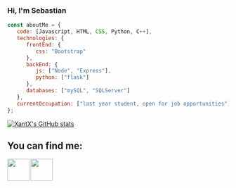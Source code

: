 ### Hi, I'm Sebastian

```js
const aboutMe = {
   code: [Javascript, HTML, CSS, Python, C++],
   technologies: {
      frontEnd: {
         css: "Bootstrap"
      },
      backEnd: {
         js: ["Node", "Express"],
         python: ["flask"]
      },
      databases: ["mySQL", "SQLServer"]
   },
   currentOccupation: ["last year student, open for job opportunities"]
};
```
[![XantX's GitHub stats](https://github-readme-stats.vercel.app/api?username=XantX&theme=gruvbox&show_icons=true)](https://github.com/anuraghazra/github-readme-stats)
## You can find me:

<a href="https://www.linkedin.com/in/sebastian-diaz-torres-43058a161">
  <img align="left" width="50px" src="https://www.flaticon.es/svg/vstatic/svg/174/174857.svg?token=exp=1612995338~hmac=4aa126065b6a343adc5346ef46e19660" />
</a>
<a href="https://www.instagram.com/zxantx/">
  <img align="left" width="50px" src="https://www.flaticon.es/svg/vstatic/svg/2111/2111463.svg?token=exp=1612995815~hmac=e5bdcd7b124f3c17e54393595f48c7e2" />
</a>
